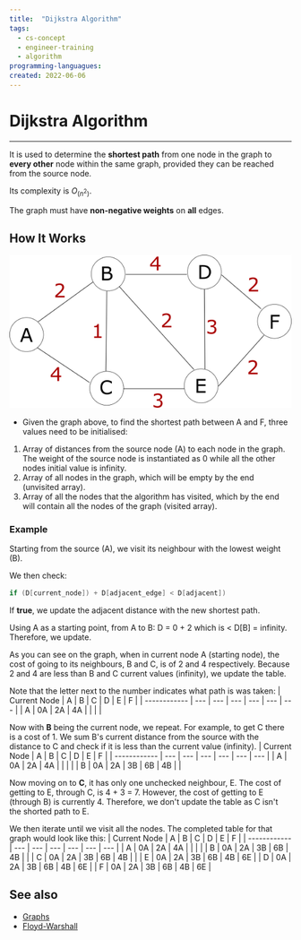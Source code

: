 ```yaml
---
title:  "Dijkstra Algorithm"
tags:
  - cs-concept
  - engineer-training
  - algorithm
programming-languagues:
created: 2022-06-06
---
```

# Dijkstra Algorithm
---
It is used to determine the **shortest path** from one node in the graph to **every other** node within the same graph, provided they can be reached from the source node.

Its complexity is $O_(n^2)$.

The graph must have **non-negative weights** on **all** edges.

 
## How It Works
![dijkstra_graph](notes/images/dijkstra_graph.png)
- Given the graph above, to find the shortest path between A and F, three values need to be initialised:

1. Array of distances from the source node (A) to each node in the graph. The weight of the source node is instantiated as 0 while all the other nodes initial value is infinity.
2. Array of all nodes in the graph, which will be empty by the end (unvisited array).
3. Array of all the nodes that the algorithm has visited, which by the end will contain all the nodes of the graph (visited array).

### Example
Starting from the source (A), we visit its neighbour with the lowest weight (B).

We then check:
```c
if (D[current_node]) + D[adjacent_edge] < D[adjacent])
```

If **true**, we update the adjacent distance with the new shortest path.

Using A as a starting point, from A to B: D = 0 + 2 which is < D[B] = infinity. Therefore, we update.

As you can see on the graph, when in current node A (starting node), the cost of going to its neighbours, B and C, is of 2 and 4 respectively. Because 2 and 4 are less than B and C current values (infinity), we update the table.

Note that the letter next to the number indicates what path is was taken:
| Current Node | A   | B   | C   | D   | E   | F   |
| ------------ | --- | --- | --- | --- | --- | --- |
| A            | 0A  | 2A  | 4A  |     |     |     |

Now with **B** being the current node, we repeat. For example, to get C there is a cost of 1. We sum B's current distance from the source with the distance to C and check if it is less than the current value (infinity).
| Current Node | A   | B   | C   | D   | E   | F   |
| ------------ | --- | --- | --- | --- | --- | --- |
| A            | 0A  | 2A  | 4A  |     |     |     |
| B            | 0A  | 2A  | 3B  | 6B  | 4B  |     |

Now moving on to **C**, it has only one unchecked neighbour, E. The cost of getting to E, through C, is 4 + 3 = 7. However, the cost of getting to E (through B) is currently 4. Therefore, we don't update the table as C isn't the shorted path to E.

We then iterate until we visit all the nodes. The completed table for that graph would look like this:
| Current Node | A   | B   | C   | D   | E   | F   |
| ------------ | --- | --- | --- | --- | --- | --- |
| A            | 0A  | 2A  | 4A  |     |     |     |
| B            | 0A  | 2A  | 3B  | 6B  | 4B  |     |
| C            | 0A  | 2A  | 3B  | 6B  | 4B  |     |
| E            | 0A  | 2A  | 3B  | 6B  | 4B  | 6E  |
| D            | 0A  | 2A  | 3B  | 6B  | 4B  | 6E  |
| F            | 0A  | 2A  | 3B  | 6B  | 4B  | 6E  |

## See also
- [Graphs](notes/general/graphs.md)
- [Floyd-Warshall](notes/general/floyd-warshall.md)
